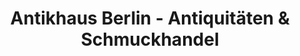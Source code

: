 ---
title: "Antikhaus Berlin  -  Antiquitäten & Schmuckhandel"
url: /berlin/antikhaus-berlin-antiquitaeten-und-schmuckhandel/
shop: Antiquitäten
---